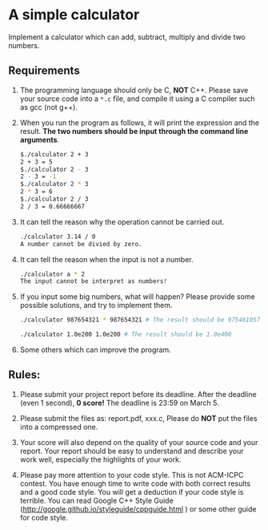 # A simple calculator

Implement a calculator which can add, subtract, multiply and divide two numbers.

## Requirements

1. The programming language should only be C, **NOT** C++. Please save your source code into a `*.c` file, and compile it using a C compiler such as gcc (not g++). 

1. When you run the program as follows, it will print the expression and the result. **The two numbers should be input through the command line arguments**. 

    ```bash
    $./calculator 2 + 3
    2 + 3 = 5
    $./calculator 2 - 3
    2 - 3 = -1
    $./calculator 2 * 3
    2 * 3 = 6
    $./calculator 2 / 3
    2 / 3 = 0.66666667
    ```

1. It can tell the reason why the operation cannot be carried out.
    ```bash
    ./calculator 3.14 / 0
    A number cannot be divied by zero.
    ```

1. It can tell the reason when the input is not a number.
    ```bash
    ./calculator a * 2
    The input cannot be interpret as numbers!
    ```

1. If you input some big numbers, what will happen? Please provide some possible solutions, and try to implement them.

    ```bash
    ./calculator 987654321 * 987654321 # The result should be 975461057789971041
    ```
    ```bash
    ./calculator 1.0e200 1.0e200 # The result should be 1.0e400
    ```

6. Some others which can improve the program.

## Rules:

1. Please submit your project report before its deadline. After the deadline (even 1 second), **0 score!** The deadline is 23:59 on March 5.

1. Please submit the files as: report.pdf, xxx.c, Please do **NOT** put the files into a compressed one.

1. Your score will also depend on the quality of your source code and your report. Your report should be easy to understand and describe your work well, especially the highlights of your work.

1. Please pay more attention to your code style. This is not ACM-ICPC contest. You have enough time to write code with both correct results and a good code style. You will get a deduction if your code style is terrible. You can read Google C++ Style Guide (http://google.github.io/styleguide/cppguide.html ) or some other guide for code style.

